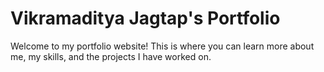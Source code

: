 # Vikramaditya Jagtap's Portfolio

Welcome to my portfolio website! This is where you can learn more about me, my skills, and the projects I have worked on. 
